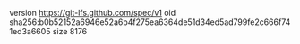 version https://git-lfs.github.com/spec/v1
oid sha256:b0b52152a6946e52a6b4f275ea6364de51d34ed5ad799fe2c666f741ed3a6605
size 8176
